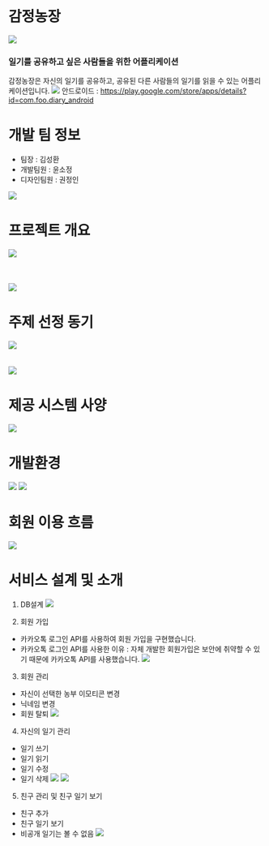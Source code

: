 # 감정농장
![](https://images.velog.io/images/ksh9409255/post/e39d78a2-36f0-44d2-b9b8-49e3c72a76d5/%EB%A1%9C%EA%B3%A0%EC%83%98%ED%94%8Cver1%201%20(6).png)
### 일기를 공유하고 싶은 사람들을 위한 어플리케이션
감정농장은 자신의 일기를 공유하고, 공유된 다른 사람들의 일기를 읽을 수 있는 어플리케이션입니다.
![](https://images.velog.io/images/ksh9409255/post/f7b3241c-83bd-4e3c-b5fd-0121855d6bb5/Group%2010%20(2).png)
안드로이드 : https://play.google.com/store/apps/details?id=com.foo.diary_android

# 개발 팀 정보
* 팀장 : 김성환
* 개발팀원 : 윤소정
* 디자인팀원 : 권정인

![](https://images.velog.io/images/ksh9409255/post/7c5e7720-d7e4-4541-b03b-834ff430eaa5/%EA%B7%B8%EB%A6%BC1.png)

# 프로젝트 개요
![](https://images.velog.io/images/ksh9409255/post/b55798b9-fc9d-4e78-a70d-9056cfdecd15/%EA%B7%B8%EB%A6%BC2.png)
<br/>
<br/>
<br/>
<br/>
![](https://images.velog.io/images/ksh9409255/post/292f0868-2275-4e72-b1ff-0ce0786a7774/%EA%B7%B8%EB%A6%BC4.png)

# 주제 선정 동기
![](https://images.velog.io/images/ksh9409255/post/a23e58b5-d5b3-41de-b7fe-8558bfdbcac9/%EA%B7%B8%EB%A6%BC5.png)
<br/>
<br/>
<br/>
![](https://images.velog.io/images/ksh9409255/post/82be6743-9042-4951-a6f5-577ecfcfb14e/%EA%B7%B8%EB%A6%BC6.png)

# 제공 시스템 사양
![](https://images.velog.io/images/ksh9409255/post/86f76b65-593d-45bb-914d-4069ee44e1af/%EA%B7%B8%EB%A6%BC7.png)

# 개발환경
![](https://images.velog.io/images/ksh9409255/post/7104680c-8947-4bcd-8c70-dd068f33c4cf/%EA%B7%B8%EB%A6%BC1.png)
![](https://images.velog.io/images/ksh9409255/post/3e722dde-374c-4d77-9c6e-632c1e89a1a7/%EA%B7%B8%EB%A6%BC2.png)

# 회원 이용 흐름
![](https://images.velog.io/images/ksh9409255/post/0fc4f2d9-1309-49e0-8ba2-58241fcb58d1/%EA%B7%B8%EB%A6%BC3.png)

# 서비스 설계 및 소개
1. DB설계
![](https://images.velog.io/images/ksh9409255/post/874f1ae2-d5da-4acc-8454-84d11219bd2d/%EA%B7%B8%EB%A6%BC1.png)

2. 회원 가입
* 카카오톡 로그인 API를 사용하여 회원 가입을 구현했습니다.
* 카카오톡 로그인 API를 사용한 이유 : 자체 개발한 회원가입은 보안에 취약할 수 있기 때문에 카카오톡 API를 사용했습니다.
![](https://images.velog.io/images/ksh9409255/post/0b31d425-bc75-4358-aa17-746e98bdfa7e/%EA%B7%B8%EB%A6%BC2.png)

3. 회원 관리
* 자신이 선택한 농부 이모티콘 변경
* 닉네임 변경
* 회원 탈퇴
![](https://images.velog.io/images/ksh9409255/post/d43f0fdf-206e-486e-8f9f-81bb8813e9fc/%EA%B7%B8%EB%A6%BC3.png)

4. 자신의 일기 관리
* 일기 쓰기
* 일기 읽기
* 일기 수정
* 일기 삭제
![](https://images.velog.io/images/ksh9409255/post/c8ad74c7-35ea-455a-9bf5-3c8aa62e3503/%EA%B7%B8%EB%A6%BC4.png)
![](https://images.velog.io/images/ksh9409255/post/127dc4c1-9518-4c38-a7f8-b21d067ae28c/%EA%B7%B8%EB%A6%BC6.png)

5. 친구 관리 및 친구 일기 보기
* 친구 추가
* 친구 일기 보기
* 비공개 일기는 볼 수 없음
![](https://images.velog.io/images/ksh9409255/post/4f1d44b0-34f4-4584-971a-6a393a3491c2/%EA%B7%B8%EB%A6%BC8.png)
